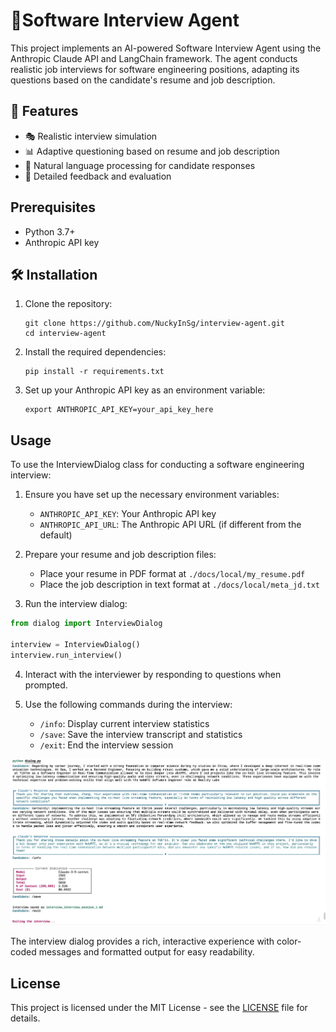# 🤖Software Interview Agent

This project implements an AI-powered Software Interview Agent using the Anthropic Claude API and LangChain framework. The agent conducts realistic job interviews for software engineering positions, adapting its questions based on the candidate's resume and job description.

## 🚀 Features

- 🎭 Realistic interview simulation
- 📊 Adaptive questioning based on resume and job description
- 💬 Natural language processing for candidate responses
- 📝 Detailed feedback and evaluation

## Prerequisites

- Python 3.7+
- Anthropic API key

## 🛠️ Installation

1. Clone the repository:
   ```
   git clone https://github.com/NuckyInSg/interview-agent.git
   cd interview-agent
   ```

2. Install the required dependencies:
   ```
   pip install -r requirements.txt
   ```

3. Set up your Anthropic API key as an environment variable:
   ```
   export ANTHROPIC_API_KEY=your_api_key_here
   ```

## Usage

To use the InterviewDialog class for conducting a software engineering interview:

1. Ensure you have set up the necessary environment variables:
   - `ANTHROPIC_API_KEY`: Your Anthropic API key
   - `ANTHROPIC_API_URL`: The Anthropic API URL (if different from the default)

2. Prepare your resume and job description files:
   - Place your resume in PDF format at `./docs/local/my_resume.pdf`
   - Place the job description in text format at `./docs/local/meta_jd.txt`

3. Run the interview dialog:

```python
from dialog import InterviewDialog

interview = InterviewDialog()
interview.run_interview()
```

4. Interact with the interviewer by responding to questions when prompted.

5. Use the following commands during the interview:
   - `/info`: Display current interview statistics
   - `/save`: Save the interview transcript and statistics
   - `/exit`: End the interview session

![Interview Dialog Screenshot](assets/image/dialog_screenshot.jpg)

The interview dialog provides a rich, interactive experience with color-coded messages and formatted output for easy readability.

## License

This project is licensed under the MIT License - see the [LICENSE](LICENSE) file for details.